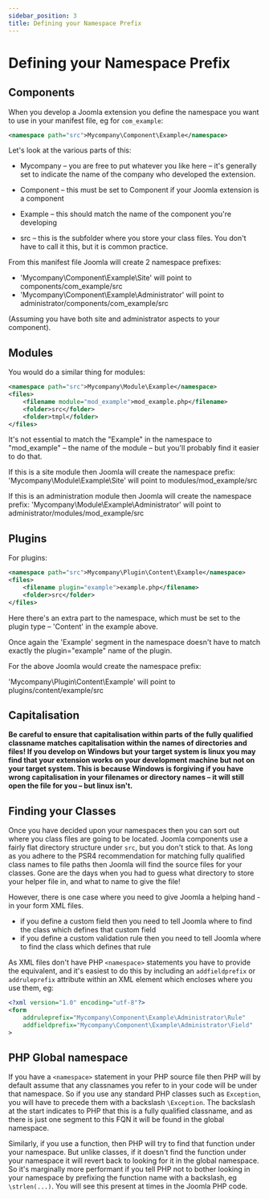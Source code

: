 ```yaml
---
sidebar_position: 3
title: Defining your Namespace Prefix
---
```

Defining your Namespace Prefix
==============================

## Components
When you develop a Joomla extension you define the namespace you want to use in your manifest file, eg for `com_example`:

```xml
<namespace path="src">Mycompany\Component\Example</namespace>
```

Let's look at the various parts of this:

- Mycompany – you are free to put whatever you like here – it's generally set to indicate the name of the company who developed the extension.

- Component – this must be set to Component if your Joomla extension is a component

- Example – this should match the name of the component you're developing

- src – this is the subfolder where you store your class files. You don't have to call it this, but it is common practice.

From this manifest file Joomla will create 2 namespace prefixes:

- 'Mycompany\Component\Example\Site\' will point to components/com_example/src
- 'Mycompany\Component\Example\Administrator\' will point to administrator/components/com_example/src

(Assuming you have both site and administrator aspects to your component).

## Modules

You would do a similar thing for modules:

```xml
<namespace path="src">Mycompany\Module\Example</namespace>
<files>
	<filename module="mod_example">mod_example.php</filename>
	<folder>src</folder>
	<folder>tmpl</folder>
</files>
```

It's not essential to match the "Example" in the namespace to "mod_example" 
– the name of the module – but you'll probably find it easier to do that. 

If this is a site module then Joomla will create the namespace prefix:
'Mycompany\Module\Example\Site\' will point to modules/mod_example/src

If this is an administration module then Joomla will create the namespace prefix:
'Mycompany\Module\Example\Administrator\' will point to administrator/modules/mod_example/src

## Plugins

For plugins:

```xml
<namespace path="src">Mycompany\Plugin\Content\Example</namespace>
<files>
    <filename plugin="example">example.php</filename>
    <folder>src</folder>
</files>
```

Here there's an extra part to the namespace, which must be set to the plugin type – 'Content' in the example above. 

Once again the 'Example' segment in the namespace doesn't have to match exactly the plugin="example" name of the plugin.

For the above Joomla would create the namespace prefix:

'Mycompany\Plugin\Content\Example\' will point to plugins/content/example/src

## Capitalisation 

**Be careful to ensure that capitalisation within parts of the fully qualified classname matches capitalisation within
the names of directories and files! If you develop on Windows but your target system is linux you may find that your 
extension works on your development machine but not on your target system. This is because Windows is forgiving if you 
have wrong capitalisation in your filenames or directory names – it will still open the file for you – but linux isn't.**

## Finding your Classes

Once you have decided upon your namespaces then you can sort out where you class files are going to be located. 
Joomla components use a fairly flat directory structure under `src`, but you don't stick to that. As long as you 
adhere to the PSR4 recommendation for matching fully qualified class names to file paths then Joomla will find the 
source files for your classes. Gone are the days when you had to guess what directory to store your helper file in, 
and what to name to give the file! 

However, there is one case where you need to give Joomla a helping hand - in your form XML files.
- if you define a custom field then you need to tell Joomla where to find the class which defines that custom field
- if you define a custom validation rule then you need to tell Joomla where to find the class which defines that rule

As XML files don't have PHP `<namespace>` statements you have to provide the equivalent, and it's easiest to do this by
including an `addfieldprefix` or `addruleprefix` attribute within an XML element which encloses where you use them, eg:

```xml
<?xml version="1.0" encoding="utf-8"?>
<form
    addruleprefix="Mycompany\Component\Example\Administrator\Rule"
    addfieldprefix="Mycompany\Component\Example\Administrator\Field"
>
```

## PHP Global namespace

If you have a `<namespace>` statement in your PHP source file then PHP will by default assume that any classnames you 
refer to in your code will be under that namespace. So if you use any standard PHP classes such as `Exception`, you 
will have to precede them with a backslash `\Exception`. The backslash at the start indicates to PHP that this is a 
fully qualified classname, and as there is just one segment to this FQN it will be found in the global namespace.

Similarly, if you use a function, then PHP will try to find that function under your namespace. But unlike classes, 
if it doesn't find the function under your namespace it will revert back to looking for it in the global namespace. 
So it's marginally more performant if you tell PHP not to bother looking in your namespace by prefixing the function 
name with a backslash, eg `\strlen(...)`. You will see this present at times in the Joomla PHP code.
